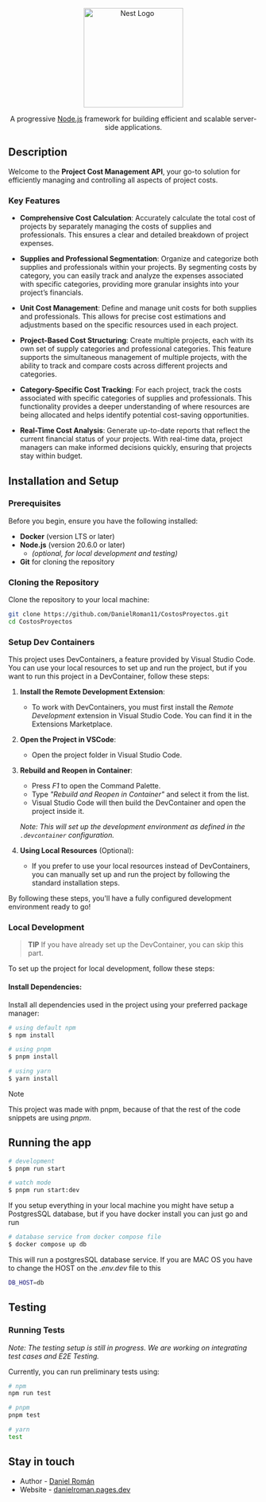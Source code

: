 <p align="center">
  <a href="http://nestjs.com/" target="blank"><img src="https://nestjs.com/img/logo-small.svg" width="200" alt="Nest Logo" /></a>
</p>

[circleci-image]: https://img.shields.io/circleci/build/github/nestjs/nest/master?token=abc123def456
[circleci-url]: https://circleci.com/gh/nestjs/nest

  <p align="center">A progressive <a href="http://nodejs.org" target="_blank">Node.js</a> framework for building efficient and scalable server-side applications.</p>

## Description

Welcome to the **Project Cost Management API**, your go-to solution for efficiently managing and controlling all aspects of project costs.

### Key Features

- **Comprehensive Cost Calculation**: Accurately calculate the total cost of projects by separately managing the costs of supplies and professionals. This ensures a clear and detailed breakdown of project expenses.

- **Supplies and Professional Segmentation**: Organize and categorize both supplies and professionals within your projects. By segmenting costs by category, you can easily track and analyze the expenses associated with specific categories, providing more granular insights into your project’s financials.

- **Unit Cost Management**: Define and manage unit costs for both supplies and professionals. This allows for precise cost estimations and adjustments based on the specific resources used in each project.

- **Project-Based Cost Structuring**: Create multiple projects, each with its own set of supply categories and professional categories. This feature supports the simultaneous management of multiple projects, with the ability to track and compare costs across different projects and categories.

- **Category-Specific Cost Tracking**: For each project, track the costs associated with specific categories of supplies and professionals. This functionality provides a deeper understanding of where resources are being allocated and helps identify potential cost-saving opportunities.

- **Real-Time Cost Analysis**: Generate up-to-date reports that reflect the current financial status of your projects. With real-time data, project managers can make informed decisions quickly, ensuring that projects stay within budget.

## Installation and Setup

### Prerequisites

Before you begin, ensure you have the following installed:

- **Docker** (version LTS or later)
- **Node.js** (version 20.6.0 or later)
  - _(optional, for local development and testing)_
- **Git** for cloning the repository

### Cloning the Repository

Clone the repository to your local machine:

```bash
git clone https://github.com/DanielRoman11/CostosProyectos.git
cd CostosProyectos
```

### Setup Dev Containers

This project uses DevContainers, a feature provided by Visual Studio Code. You can use your local resources to set up and run the project, but if you want to run this project in a DevContainer, follow these steps:

1. **Install the Remote Development Extension**:

   - To work with DevContainers, you must first install the _Remote Development_ extension in Visual Studio Code. You can find it in the Extensions Marketplace.

2. **Open the Project in VSCode**:

   - Open the project folder in Visual Studio Code.

3. **Rebuild and Reopen in Container**:

   - Press _F1_ to open the Command Palette.
   - Type _"Rebuild and Reopen in Container"_ and select it from the list.
   - Visual Studio Code will then build the DevContainer and open the project inside it.

   _Note: This will set up the development environment as defined in the `.devcontainer` configuration._

4. **Using Local Resources** (Optional):
   - If you prefer to use your local resources instead of DevContainers, you can manually set up and run the project by following the standard installation steps.

By following these steps, you'll have a fully configured development environment ready to go!

### Local Development

> **TIP**
> If you have already set up the DevContainer, you can skip this part.

To set up the project for local development, follow these steps:

#### Install Dependencies:

Install all dependencies used in the project using your preferred package manager:

```bash
# using default npm
$ npm install

# using pnpm
$ pnpm install

# using yarn
$ yarn install
```

> [!NOTE]
> This project was made with pnpm, because of that the rest of the code snippets are using _pnpm_.

## Running the app

```bash
# development
$ pnpm run start

# watch mode
$ pnpm run start:dev
```

If you setup everything in your local machine you might have setup a PostgresSQL database, but if you have docker install you can just go and run

```bash
# database service from docker compose file
$ docker compose up db
```

This will run a postgresSQL database service. If you are MAC OS you have to change the HOST on the _.env.dev_ file to this

```bash
DB_HOST=db
```

## Testing

### Running Tests

_Note: The testing setup is still in progress. We are working on integrating test cases and E2E Testing._

Currently, you can run preliminary tests using:

```bash
# npm
npm run test

# pnpm
pnpm test

# yarn
test
```



## Stay in touch

- Author - [Daniel Román](https://www.linkedin.com/in/danielroman-/)
- Website - [danielroman.pages.dev](https://danielroman.pages.dev/)
